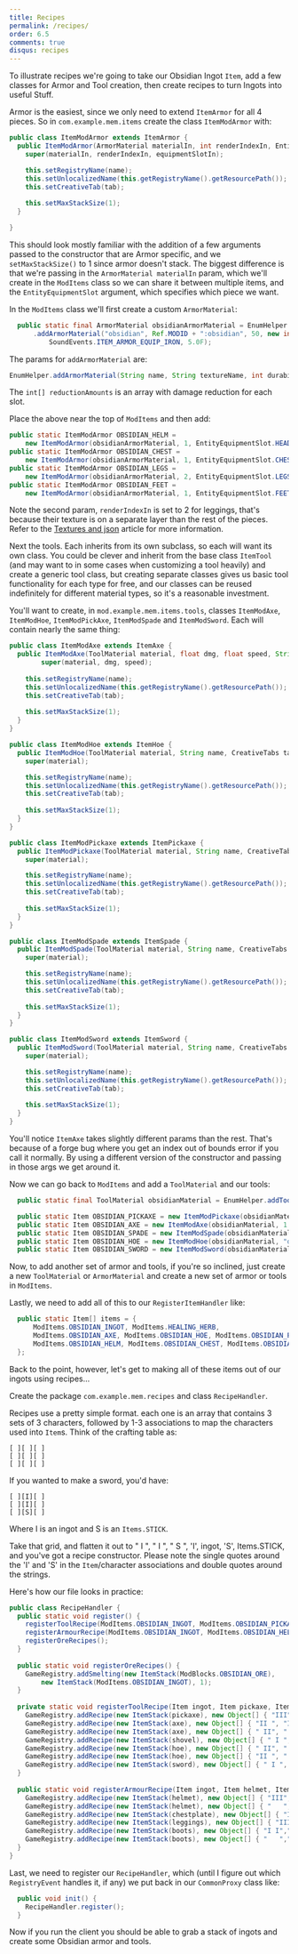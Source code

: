 ```yaml
---
title: Recipes
permalink: /recipes/
order: 6.5
comments: true
disqus: recipes
---
```


To illustrate recipes we're going to take our Obsidian Ingot `Item`, add a few classes for Armor and Tool creation, then create recipes to turn Ingots into useful Stuff.

Armor is the easiest, since we only need to extend `ItemArmor` for all 4 pieces. So in `com.example.mem.items` create the class `ItemModArmor` with:

```java
public class ItemModArmor extends ItemArmor {
  public ItemModArmor(ArmorMaterial materialIn, int renderIndexIn, EntityEquipmentSlot equipmentSlotIn, String name, CreativeTabs tab) {
    super(materialIn, renderIndexIn, equipmentSlotIn);

    this.setRegistryName(name);
    this.setUnlocalizedName(this.getRegistryName().getResourcePath());
    this.setCreativeTab(tab);
    
    this.setMaxStackSize(1);
  }

}
```

This should look mostly familiar with the addition of a few arguments passed to the constructor that are Armor specific, and we `setMaxStackSize()` to 1 since armor doesn't stack. The biggest difference is that we're passing in the `ArmorMaterial materialIn` param, which we'll create in the `ModItems` class so we can share it between multiple items, and the `EntityEquipmentSlot` argument, which specifies which piece we want.

In the `ModItems` class we'll first create a custom `ArmorMaterial`:

```java
  public static final ArmorMaterial obsidianArmorMaterial = EnumHelper
      .addArmorMaterial("obsidian", Ref.MODID + ":obsidian", 50, new int[] { 10, 10, 10, 10 }, 50, 
          SoundEvents.ITEM_ARMOR_EQUIP_IRON, 5.0F);
```

The params for `addArmorMaterial` are:

```java
EnumHelper.addArmorMaterial(String name, String textureName, int durability, int[] reductionAmounts, int enchantability, SoundEvent soundOnEquip, float toughness)
```

The `int[] reductionAmounts` is an array with damage reduction for each slot.

Place the above near the top of `ModItems` and then add:

```java
public static ItemModArmor OBSIDIAN_HELM = 
    new ItemModArmor(obsidianArmorMaterial, 1, EntityEquipmentSlot.HEAD, "obsidian_helm", Ref.tabExample);
public static ItemModArmor OBSIDIAN_CHEST = 
    new ItemModArmor(obsidianArmorMaterial, 1, EntityEquipmentSlot.CHEST, "obsidian_chest", Ref.tabExample);
public static ItemModArmor OBSIDIAN_LEGS = 
    new ItemModArmor(obsidianArmorMaterial, 2, EntityEquipmentSlot.LEGS, "obsidian_legs", Ref.tabExample);
public static ItemModArmor OBSIDIAN_FEET = 
    new ItemModArmor(obsidianArmorMaterial, 1, EntityEquipmentSlot.FEET, "obsidian_feet", Ref.tabExample);
```

Note the second param, `renderIndexIn` is set to 2 for leggings, that's because their texture is on a separate layer than the rest of the pieces. Refer to the [Textures and json](/textures/) article for more information.

Next the tools. Each inherits from its own subclass, so each will want its own class. You could be clever and inherit from the base class `ItemTool` (and may want to in some cases when customizing a tool heavily) and create a generic tool class, but creating separate classes gives us basic tool functionality for each type for free, and our classes can be reused indefinitely for different material types, so it's a reasonable investment.

You'll want to create, in `mod.example.mem.items.tools`, classes `ItemModAxe`, `ItemModHoe`, `ItemModPickAxe`, `ItemModSpade` and `ItemModSword`. Each will contain nearly the same thing:

```java
public class ItemModAxe extends ItemAxe {
  public ItemModAxe(ToolMaterial material, float dmg, float speed, String name, CreativeTabs tab) {
        super(material, dmg, speed);
        
    this.setRegistryName(name);
    this.setUnlocalizedName(this.getRegistryName().getResourcePath());
    this.setCreativeTab(tab);
    
    this.setMaxStackSize(1);
  }
}
```

```java
public class ItemModHoe extends ItemHoe {
  public ItemModHoe(ToolMaterial material, String name, CreativeTabs tab) {
    super(material);

    this.setRegistryName(name);
    this.setUnlocalizedName(this.getRegistryName().getResourcePath());
    this.setCreativeTab(tab);
    
    this.setMaxStackSize(1);
  }
}
```

```java
public class ItemModPickaxe extends ItemPickaxe {
  public ItemModPickaxe(ToolMaterial material, String name, CreativeTabs tab) {
    super(material);

    this.setRegistryName(name);
    this.setUnlocalizedName(this.getRegistryName().getResourcePath());
    this.setCreativeTab(tab);
    
    this.setMaxStackSize(1);
  }
}
```

```java
public class ItemModSpade extends ItemSpade {
  public ItemModSpade(ToolMaterial material, String name, CreativeTabs tab) {
    super(material);

    this.setRegistryName(name);
    this.setUnlocalizedName(this.getRegistryName().getResourcePath());
    this.setCreativeTab(tab);
    
    this.setMaxStackSize(1);
  }
}
```

```java
public class ItemModSword extends ItemSword {
  public ItemModSword(ToolMaterial material, String name, CreativeTabs tab) {
    super(material);

    this.setRegistryName(name);
    this.setUnlocalizedName(this.getRegistryName().getResourcePath());
    this.setCreativeTab(tab);
    
    this.setMaxStackSize(1);
  }
}
```

You'll notice `ItemAxe` takes slightly different params than the rest. That's because of a forge bug where you get an index out of bounds error if you call it normally. By using a different version of the constructor and passing in those args we get around it.

Now we can go back to `ModItems` and add a `ToolMaterial` and our tools:

```java
  public static final ToolMaterial obsidianMaterial = EnumHelper.addToolMaterial(Ref.MODID + ":obsidian", 0, 1000, 1.0F, 5.0F, 100);

  public static Item OBSIDIAN_PICKAXE = new ItemModPickaxe(obsidianMaterial, "obsidian_pickaxe", Ref.tabTech);
  public static Item OBSIDIAN_AXE = new ItemModAxe(obsidianMaterial, 1.0F, 1.0F, "obsidian_axe", Ref.tabTech);
  public static Item OBSIDIAN_SPADE = new ItemModSpade(obsidianMaterial, "obsidian_spade", Ref.tabTech);
  public static Item OBSIDIAN_HOE = new ItemModHoe(obsidianMaterial, "obsidian_hoe", Ref.tabTech);
  public static Item OBSIDIAN_SWORD = new ItemModSword(obsidianMaterial, "obsidian_sword", Ref.tabTech);
```

Now, to add another set of armor and tools, if you're so inclined, just create a new `ToolMaterial` or `ArmorMaterial` and create a new set of armor or tools in `ModItems`.

Lastly, we need to add all of this to our `RegisterItemHandler` like:

```java
  public static Item[] items = {
      ModItems.OBSIDIAN_INGOT, ModItems.HEALING_HERB,
      ModItems.OBSIDIAN_AXE, ModItems.OBSIDIAN_HOE, ModItems.OBSIDIAN_PICKAXE, ModItems.OBSIDIAN_SPADE, ModItems.OBSIDIAN_SWORD,
      ModItems.OBSIDIAN_HELM, ModItems.OBSIDIAN_CHEST, ModItems.OBSIDIAN_LEGS, ModItems.OBSIDIAN_FEET
  };
```

Back to the point, however, let's get to making all of these items out of our ingots using recipes...

Create the package `com.example.mem.recipes` and class `RecipeHandler`.

Recipes use a pretty simple format. each one is an array that contains 3 sets of 3 characters, followed by 1-3 associations to map the characters used into `Item`s. Think of the crafting table as:

```
[ ][ ][ ]
[ ][ ][ ]
[ ][ ][ ]
```
If you wanted to make a sword, you'd have:

```
[ ][I][ ]
[ ][I][ ]
[ ][S][ ]
```

Where I is an ingot and S is an `Items.STICK`.

Take that grid, and flatten it out to " I ", " I ", " S ", 'I', ingot, 'S', Items.STICK, and you've got a recipe constructor. Please note the single quotes around the 'I' and 'S' in the `Item`/character associations and double quotes around the strings.

Here's how our file looks in practice:

```java
public class RecipeHandler {
  public static void register() {
    registerToolRecipe(ModItems.OBSIDIAN_INGOT, ModItems.OBSIDIAN_PICKAXE, ModItems.OBSIDIAN_AXE, ModItems.OBSIDIAN_SPADE, ModItems.OBSIDIAN_HOE, ModItems.OBSIDIAN_SWORD);
    registerArmourRecipe(ModItems.OBSIDIAN_INGOT, ModItems.OBSIDIAN_HELM, ModItems.OBSIDIAN_CHEST, ModItems.OBSIDIAN_LEGS, ModItems.OBSIDIAN_FEET);
    registerOreRecipes();
  }
  
  public static void registerOreRecipes() {
    GameRegistry.addSmelting(new ItemStack(ModBlocks.OBSIDIAN_ORE), 
        new ItemStack(ModItems.OBSIDIAN_INGOT), 1);
  }
  
  private static void registerToolRecipe(Item ingot, Item pickaxe, Item axe, Item shovel, Item hoe, Item sword) {
    GameRegistry.addRecipe(new ItemStack(pickaxe), new Object[] { "III", " S ", " S ", 'I', ingot, 'S', Items.STICK });
    GameRegistry.addRecipe(new ItemStack(axe), new Object[] { "II ", "IS ", " S ", 'I', ingot, 'S', Items.STICK });
    GameRegistry.addRecipe(new ItemStack(axe), new Object[] { " II", " SI", " S ", 'I', ingot, 'S', Items.STICK });
    GameRegistry.addRecipe(new ItemStack(shovel), new Object[] { " I ", " S ", " S ", 'I', ingot, 'S', Items.STICK });
    GameRegistry.addRecipe(new ItemStack(hoe), new Object[] { " II", " S ", " S ", 'I', ingot, 'S', Items.STICK });
    GameRegistry.addRecipe(new ItemStack(hoe), new Object[] { "II ", " S ", " S ", 'I', ingot, 'S', Items.STICK });
    GameRegistry.addRecipe(new ItemStack(sword), new Object[] { " I ", " I ", " S ", 'I', ingot, 'S', Items.STICK });
  }
  
  public static void registerArmourRecipe(Item ingot, Item helmet, Item chestplate, Item leggings, Item boots) {
    GameRegistry.addRecipe(new ItemStack(helmet), new Object[] { "III","I I","   ",'I',ingot});
    GameRegistry.addRecipe(new ItemStack(helmet), new Object[] { "   ","III","I I",'I',ingot});
    GameRegistry.addRecipe(new ItemStack(chestplate), new Object[] { "I I","III","III",'I',ingot});
    GameRegistry.addRecipe(new ItemStack(leggings), new Object[] { "III","I I","I I",'I',ingot});
    GameRegistry.addRecipe(new ItemStack(boots), new Object[] { "I I","I I","   ",'I',ingot});
    GameRegistry.addRecipe(new ItemStack(boots), new Object[] { "   ","I I","I I",'I',ingot});
  }
}
```

Last, we need to register our `RecipeHandler`, which (until I figure out which `RegistryEvent` handles it, if any) we put back in our `CommonProxy` class like:

```java
  public void init() {
    RecipeHandler.register();
  }
```

Now if you run the client you should be able to grab a stack of ingots and create some Obsidian armor and tools.


